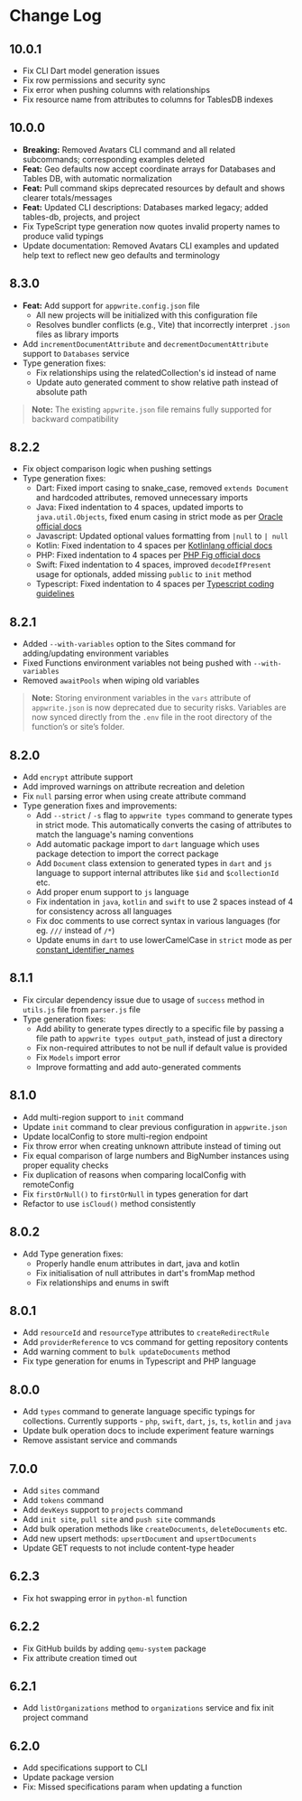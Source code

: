 # Change Log

## 10.0.1

* Fix CLI Dart model generation issues
* Fix row permissions and security sync
* Fix error when pushing columns with relationships
* Fix resource name from attributes to columns for TablesDB indexes

## 10.0.0

* **Breaking:** Removed Avatars CLI command and all related subcommands; corresponding examples deleted
* **Feat:** Geo defaults now accept coordinate arrays for Databases and Tables DB, with automatic normalization
* **Feat:** Pull command skips deprecated resources by default and shows clearer totals/messages
* **Feat:** Updated CLI descriptions: Databases marked legacy; added tables-db, projects, and project
* Fix TypeScript type generation now quotes invalid property names to produce valid typings
* Update documentation: Removed Avatars CLI examples and updated help text to reflect new geo defaults and terminology

## 8.3.0

* **Feat:** Add support for `appwrite.config.json` file
  * All new projects will be initialized with this configuration file
  * Resolves bundler conflicts (e.g., Vite) that incorrectly interpret `.json` files as library imports
* Add `incrementDocumentAttribute` and `decrementDocumentAttribute` support to `Databases` service
* Type generation fixes:
  * Fix relationships using the relatedCollection's id instead of name
  * Update auto generated comment to show relative path instead of absolute path

> **Note:** The existing `appwrite.json` file remains fully supported for backward compatibility

## 8.2.2

* Fix object comparison logic when pushing settings
* Type generation fixes:
   * Dart: Fixed import casing to snake_case, removed `extends Document` and hardcoded attributes, removed unnecessary imports
   * Java: Fixed indentation to 4 spaces, updated imports to `java.util.Objects`, fixed enum casing in strict mode as per [Oracle official docs](https://docs.oracle.com/javase/tutorial/java/javaOO/enum.html)
   * Javascript: Updated optional values formatting from `|null` to `| null`
   * Kotlin: Fixed indentation to 4 spaces per [Kotlinlang official docs](https://kotlinlang.org/docs/coding-conventions.html#indentation)
   * PHP: Fixed indentation to 4 spaces per [PHP Fig official docs](https://www.php-fig.org/psr/psr-2/)
   * Swift: Fixed indentation to 4 spaces, improved `decodeIfPresent` usage for optionals, added missing `public` to `init` method
   * Typescript: Fixed indentation to 4 spaces per [Typescript coding guidelines](https://github.com/microsoft/TypeScript/wiki/Coding-guidelines)

## 8.2.1

* Added `--with-variables` option to the Sites command for adding/updating environment variables  
* Fixed Functions environment variables not being pushed with `--with-variables`  
* Removed `awaitPools` when wiping old variables  

> **Note:** Storing environment variables in the `vars` attribute of `appwrite.json` is now deprecated due to security risks. Variables are now synced directly from the `.env` file in the root directory of the function’s or site’s folder.

## 8.2.0

* Add `encrypt` attribute support
* Add improved warnings on attribute recreation and deletion
* Fix `null` parsing error when using create attribute command
* Type generation fixes and improvements:
  * Add `--strict` / `-s` flag to `appwrite types` command to generate types in strict mode. This automatically converts the casing of attributes to match the language's naming conventions
  * Add automatic package import to `dart` language which uses package detection to import the correct package
  * Add `Document` class extension to generated types in `dart` and `js` language to support internal attributes like `$id` and `$collectionId` etc.
  * Add proper enum support to `js` language
  * Fix indentation in `java`, `kotlin` and `swift` to use 2 spaces instead of 4 for consistency across all languages
  * Fix doc comments to use correct syntax in various languages (for eg. `///` instead of `/*`)
  * Update enums in `dart` to use lowerCamelCase in `strict` mode as per [constant_identifier_names](https://dart.dev/tools/diagnostics/constant_identifier_names?utm_source=dartdev&utm_medium=redir&utm_id=diagcode&utm_content=constant_identifier_names)

## 8.1.1

* Fix circular dependency issue due to usage of `success` method in `utils.js` file from `parser.js` file
* Type generation fixes:
  * Add ability to generate types directly to a specific file by passing a file path to `appwrite types output_path`, instead of just a directory
  * Fix non-required attributes to not be null if default value is provided
  * Fix `Models` import error
  * Improve formatting and add auto-generated comments

## 8.1.0

* Add multi-region support to `init` command
* Update `init` command to clear previous configuration in `appwrite.json`
* Update localConfig to store multi-region endpoint
* Fix throw error when creating unknown attribute instead of timing out
* Fix equal comparison of large numbers and BigNumber instances using proper equality checks
* Fix duplication of reasons when comparing localConfig with remoteConfig
* Fix `firstOrNull()` to `firstOrNull` in types generation for dart
* Refactor to use `isCloud()` method consistently

## 8.0.2

* Add Type generation fixes:
  * Properly handle enum attributes in dart, java and kotlin
  * Fix initialisation of null attributes in dart's fromMap method
  * Fix relationships and enums in swift

## 8.0.1

* Add `resourceId` and `resourceType` attributes to `createRedirectRule`
* Add `providerReference` to vcs command for getting repository contents
* Add warning comment to `bulk updateDocuments` method
* Fix type generation for enums in Typescript and PHP language

## 8.0.0

* Add `types` command to generate language specific typings for collections. Currently supports - `php`, `swift`, `dart`, `js`, `ts`, `kotlin` and `java`
* Update bulk operation docs to include experiment feature warnings
* Remove assistant service and commands

## 7.0.0

* Add `sites` command
* Add `tokens` command
* Add `devKeys` support to `projects` command
* Add `init site`, `pull site` and `push site` commands
* Add bulk operation methods like `createDocuments`, `deleteDocuments` etc.
* Add new upsert methods: `upsertDocument` and `upsertDocuments`
* Update GET requests to not include content-type header

## 6.2.3

* Fix hot swapping error in `python-ml` function

## 6.2.2

* Fix GitHub builds by adding `qemu-system` package
* Fix attribute creation timed out

## 6.2.1

* Add `listOrganizations` method to `organizations` service and fix init project command

## 6.2.0

* Add specifications support to CLI
* Update package version
* Fix: Missed specifications param when updating a function